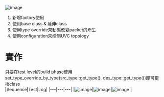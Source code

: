 ![image](https://github.com/user-attachments/assets/fd2d06b8-32b9-44e5-94f7-c269e81c4ae2)
1. 新增factory使用
2. 使用base class & 延伸class
3. 使用type override來動態改變packet的產生
4. 使用configuration來控制UVC topology

# 實作
只要在test level的build phase使用set_type_override_by_type(src_type::get_type(), des_type::get_type())即可更換class  
|Sequence|Test|Log|
|---|---|---|
|![image](https://github.com/user-attachments/assets/0b1e25d8-64f7-4b39-a2fa-3e589992e4c8)|![image](https://github.com/user-attachments/assets/836643a8-f481-48c5-ac23-9ac117463da0)|![image](https://github.com/user-attachments/assets/165681c4-b598-42ec-8692-749e2e84f73e)
|

